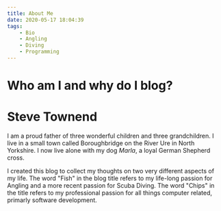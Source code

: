 ```yaml
---
title: About Me
date: 2020-05-17 18:04:39
tags:
    - Bio
    - Angling
    - Diving
    - Programming
---
```

# Who am I and why do I blog?

# Steve Townend
I am a proud father of three wonderful children and three grandchildren. I live in a small town called Boroughbridge on the River Ure in North Yorkshire. I now live alone with my dog *Marla*, a loyal German Shepherd cross.

I created this blog to collect my thoughts on two very different aspects of my life. The word "Fish" in the blog title refers to my life-long passion for Angling and a more recent passion for Scuba Diving. The word "Chips" in the title refers to my professional passion for all things computer related, primarly software development.


